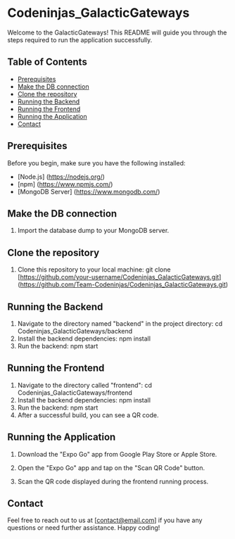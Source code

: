 # Codeninjas_GalacticGateways

Welcome to the GalacticGateways! This README will guide you through the steps required to run the application successfully.

## Table of Contents

- [Prerequisites](#prerequisites)
- [Make the DB connection](#make-the-db-connection)
- [Clone the repository](#clone-the-repository)
- [Running the Backend](#running-the-backend)
- [Running the Frontend](#running-the-frontend)
- [Running the Application](#running-the-application)
- [Contact](#contact)

## Prerequisites

Before you begin, make sure you have the following installed:

- [Node.js] (https://nodejs.org/) 
- [npm] (https://www.npmjs.com/)
- [MongoDB Server] (https://www.mongodb.com/)

## Make the DB connection

1. Import the database dump to your MongoDB server.

## Clone the repository 

1. Clone this repository to your local machine:
   git clone [https://github.com/your-username/Codeninjas_GalacticGateways.git] (https://github.com/Team-Codeninjas/Codeninjas_GalacticGateways.git)

## Running the Backend

1. Navigate to the directory named "backend" in the project directory:
      cd Codeninjas_GalacticGateways/backend
2. Install the backend dependencies:
      npm install
3. Run the backend:
      npm start
## Running the Frontend

1. Navigate to the directory called "frontend":
      cd Codeninjas_GalacticGateways/frontend
3. Install the backend dependencies:
      npm install
4. Run the backend:
      npm start
5. After a successful build, you can see a QR code.

## Running the Application

1. Download the "Expo Go" app from Google Play Store or Apple Store.

2. Open the "Expo Go" app and tap on the "Scan QR Code" button.

3. Scan the QR code displayed during the frontend running process.

## Contact

Feel free to reach out to us at [contact@email.com] if you have any questions or need further assistance. Happy coding!




